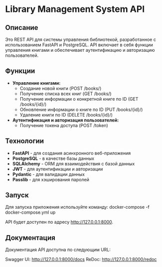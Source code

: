 # Library Management System API

## Описание

Это REST API для системы управления библиотекой, разработанное с использованием FastAPI и PostgreSQL. API включает в себя функции управления книгами и обеспечивает аутентификацию и авторизацию пользователей.

## Функции

- **Управление книгами:**
  - Создание новой книги (POST /books/)
  - Получение списка всех книг (GET /books/)
  - Получение информации о конкретной книге по ID (GET /books/{id}/)
  - Обновление информации о книге по ID (PUT /books/{id}/)
  - Удаление книги по ID (DELETE /books/{id}/)
- **Аутентификация и авторизация пользователей:**
  - Получение токена доступа (POST /token)

## Технологии

- **FastAPI** - для создания асинхронного веб-приложения
- **PostgreSQL** - в качестве базы данных
- **SQLAlchemy** - ORM для взаимодействия с базой данных
- **JWT** - для аутентификации и авторизации
- **Pydantic** - для валидации данных
- **Passlib** - для хэширования паролей

## Запуск

Для запуска приложения используйте команду:
docker-compose -f docker-compose.yml up 

API будет доступен по адресу http://127.0.0.1:8000.

## Документация

Документация API доступна по следующим URL:

Swagger UI: http://127.0.0.1:8000/docs
ReDoc: http://127.0.0.1:8000/redoc
